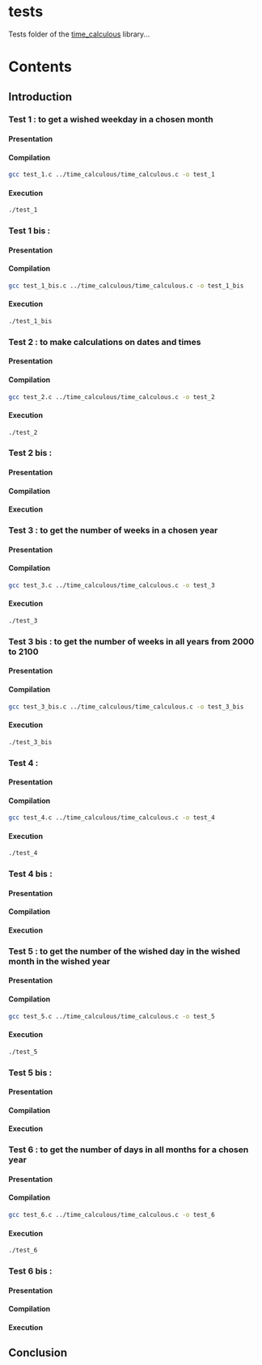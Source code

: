 # tests

Tests folder of the [time_calculous](https://github.com/Vicken-Ghoubiguian/time_calculous) library...

# Contents

## Introduction

### Test 1 : to get a wished weekday in a chosen month

#### Presentation

#### Compilation

```bash
gcc test_1.c ../time_calculous/time_calculous.c -o test_1
```

#### Execution

```bash
./test_1
```

### Test 1 bis :

#### Presentation

#### Compilation

```bash
gcc test_1_bis.c ../time_calculous/time_calculous.c -o test_1_bis
```

#### Execution

```bash
./test_1_bis
```

### Test 2 : to make calculations on dates and times

#### Presentation

#### Compilation

```bash
gcc test_2.c ../time_calculous/time_calculous.c -o test_2
```

#### Execution

```bash
./test_2
```

### Test 2 bis :

#### Presentation

#### Compilation

#### Execution

### Test 3 : to get the number of weeks in a chosen year

#### Presentation

#### Compilation

```bash
gcc test_3.c ../time_calculous/time_calculous.c -o test_3
```

#### Execution

```bash
./test_3
```

### Test 3 bis : to get the number of weeks in all years from 2000 to 2100

#### Presentation

#### Compilation

```bash
gcc test_3_bis.c ../time_calculous/time_calculous.c -o test_3_bis
```

#### Execution

```bash
./test_3_bis
```

### Test 4 :

#### Presentation

#### Compilation

```bash
gcc test_4.c ../time_calculous/time_calculous.c -o test_4
```

#### Execution

```bash
./test_4
```

### Test 4 bis :

#### Presentation

#### Compilation

#### Execution

### Test 5 : to get the number of the wished day in the wished month in the wished year

#### Presentation

#### Compilation

```bash
gcc test_5.c ../time_calculous/time_calculous.c -o test_5
```

#### Execution

```bash
./test_5
```

### Test 5 bis :

#### Presentation

#### Compilation

#### Execution

### Test 6 : to get the number of days in all months for a chosen year

#### Presentation

#### Compilation

```bash
gcc test_6.c ../time_calculous/time_calculous.c -o test_6
```

#### Execution

```bash
./test_6
```

### Test 6 bis :

#### Presentation

#### Compilation

#### Execution

## Conclusion
